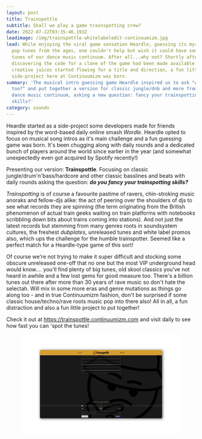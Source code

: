 ```yaml
---
layout: post
title: Trainspottle
subtitle: Shall we play a game trainspotting crew?
date: 2022-07-22T03:35:46.193Z
leadimage: /img/trainspottle-whitelabeledit-continuumizm.jpg
lead: While enjoying the viral game sensation Heardle, guessing its myriad of
  pop tunes from the ages, one couldn't help but wish it could have some more
  tunes of our dance music continuum. After all...why not? Shortly after
  discovering the code for a clone of the game had been made available and the
  creative juices started flowing for a title and direction, a fun little
  side-project here at Continuumizm was born.
summary: 'The musical intro guessing game Heardle inspired us to ask "why not us
  too?" and put together a version for classic jungle/dnb and more from the
  dance music continuum, asking a new question: fancy your trainspotting
  skills?'
category: sounds
---
```

Heardle started as a side-project some developers made for friends inspired by the word-based daily online smash *Wordle*. Heardle opted to focus on musical song intros as it's main challenge and a fun guessing game was born. It's been chugging along with daily rounds and a dedicated bunch of players around the world since earlier in the year (and somewhat unexpectedly even got acquired by Spotify recently!)

Presenting our version: **Trainspottle**. Focusing on classic jungle/drum'n'bass/hardcore and other classic basslines and beats with daily rounds asking the question: ***do you fancy your trainspotting skills?***

*Trainspotting* is of course a favourite pastime of ravers, chin-stroking music anoraks and fellow-djs alike: the act of peering over the shoulders of djs to see what records they are spinning (the term originating from the British phenomenon of actual train geeks waiting on train platforms with notebooks scribbling down bits about trains coming into stations). And not just the latest records but stemming from many genres roots in soundsystem cultures, the freshest *dubplates*, unreleased tunes and white label promos also, which ups the challenge for the humble trainspotter. Seemed like a perfect match for a Heardle-type game of this sort!

Of course we're not trying to make it super difficult and stocking some obscure unreleased one-off that no one but the most VIP underground head would know.... you'll find plenty of big tunes, old skool classics you've not heard in awhile and a few lost gems for good measure too. There's a billion tunes out there after more than 30 years of rave music so don't hate the selectah. Will mix in some more eras and genre mutations as things go along too - and in true Continuumizm fashion, don't be surprised if some classic house/techno/rave roots music pop into there also! All in all, a fun distraction and also a fun little project to put together!

Check it out at <https://trainspottle.continuumizm.com> and visit daily to see how fast you can 'spot the tunes!

<figure class="figure"><a href="https://trainspottle.continuumizm.com" title="Play Trainspottle"><img src="/img/trainspottle-website-screenshot-blog.jpg" class="figure-img img-fluid" alt="Screenshot of the Trainspottle website open to its start page with Heardle-inspired musical intro guess boxes, skip button and a fun thinking raver logo with yellow dubplate envelope colour scheme."></a></figure>